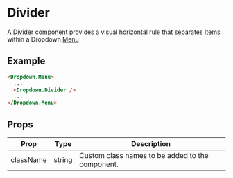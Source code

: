 # Divider

A Divider component provides a visual horizontal rule that separates [Items](./Item.md) within a Dropdown [Menu](./Menu.md)


## Example

```html
<Dropdown.Menu>
  ...
  <Dropdown.Divider />
  ...
</Dropdown.Menu>
```


## Props

| Prop | Type | Description |
| --- | --- | --- |
| className | string | Custom class names to be added to the component. |
